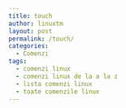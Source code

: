 ```yaml
---
title: touch
author: linuxtm
layout: post
permalink: /touch/
categories:
  - Comenzi
tags:
  - comenzi linux
  - comenzi linux de la a la z
  - lista comenzi linux
  - toate comenzile linux
---
```


